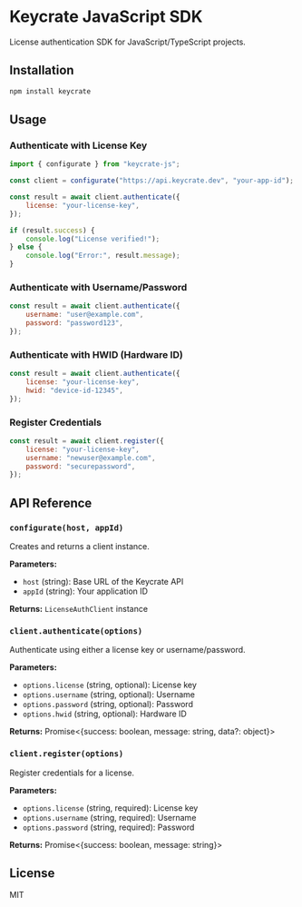 # Keycrate JavaScript SDK

License authentication SDK for JavaScript/TypeScript projects.

## Installation

```bash
npm install keycrate
```

## Usage

### Authenticate with License Key

```javascript
import { configurate } from "keycrate-js";

const client = configurate("https://api.keycrate.dev", "your-app-id");

const result = await client.authenticate({
    license: "your-license-key",
});

if (result.success) {
    console.log("License verified!");
} else {
    console.log("Error:", result.message);
}
```

### Authenticate with Username/Password

```javascript
const result = await client.authenticate({
    username: "user@example.com",
    password: "password123",
});
```

### Authenticate with HWID (Hardware ID)

```javascript
const result = await client.authenticate({
    license: "your-license-key",
    hwid: "device-id-12345",
});
```

### Register Credentials

```javascript
const result = await client.register({
    license: "your-license-key",
    username: "newuser@example.com",
    password: "securepassword",
});
```

## API Reference

### `configurate(host, appId)`

Creates and returns a client instance.

**Parameters:**

-   `host` (string): Base URL of the Keycrate API
-   `appId` (string): Your application ID

**Returns:** `LicenseAuthClient` instance

### `client.authenticate(options)`

Authenticate using either a license key or username/password.

**Parameters:**

-   `options.license` (string, optional): License key
-   `options.username` (string, optional): Username
-   `options.password` (string, optional): Password
-   `options.hwid` (string, optional): Hardware ID

**Returns:** Promise<{success: boolean, message: string, data?: object}>

### `client.register(options)`

Register credentials for a license.

**Parameters:**

-   `options.license` (string, required): License key
-   `options.username` (string, required): Username
-   `options.password` (string, required): Password

**Returns:** Promise<{success: boolean, message: string}>

## License

MIT
